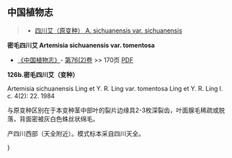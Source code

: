 
## 中国植物志

> * [四川艾（原变种）  A.  sichuanensis var. sichuanensis](Artemisia-sichuanensis-var-sichuanensis-四川艾(原变种).md)

**密毛四川艾 Artemisia sichuanensis var. tomentosa**

* [《中国植物志》](http://www.iplant.cn/frps)- [第76(2)卷](http://www.iplant.cn/frps/vol/76(2)) >> 170页 [PDF](http://www.iplant.cn/frps/pdf/76(2)/170.PDF)

**126b.密毛四川艾（变种）**

Artemisia sichuanensis Ling et Y. R. Ling var. tomentosa Ling et Y. R. Ling l. c. 4(2): 22. 1984

与原变种区别在于本变种茎中部叶的裂片边缘具2-3枚深裂齿，叶面腺毛稀疏或脱落，背面密被灰白色蛛丝状绵毛。

产四川西部（天全附近）。模式标本采自四川天全。

}